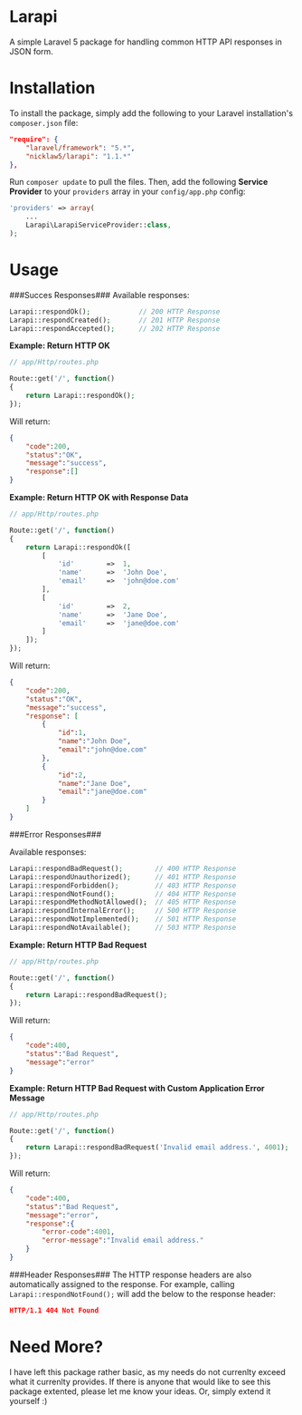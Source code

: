 Larapi
======
A simple Laravel 5 package for handling common HTTP API responses in JSON form.

# Installation
To install the package, simply add the following to your Laravel installation's `composer.json` file:

```json
"require": {
	"laravel/framework": "5.*",
	"nicklaw5/larapi": "1.1.*"
},
```

Run `composer update` to pull the files.  Then, add the following **Service Provider** to your `providers` array in your `config/app.php` config:

```php
'providers' => array(
	...
	Larapi\LarapiServiceProvider::class,
);
```

# Usage
###Succes Responses###
Available responses:
```php
Larapi::respondOk();			// 200 HTTP Response
Larapi::respondCreated();		// 201 HTTP Response
Larapi::respondAccepted();		// 202 HTTP Response
```

**Example: Return HTTP OK**
```php
// app/Http/routes.php

Route::get('/', function()
{
	return Larapi::respondOk();
});
```

Will return:
```json
{
	"code":200,
	"status":"OK",
	"message":"success",
	"response":[]
}
```

**Example:  Return HTTP OK with Response Data**
```php
// app/Http/routes.php

Route::get('/', function()
{
	return Larapi::respondOk([
		[
			'id' 		=> 	1,
			'name'		=>	'John Doe',
			'email'		=>	'john@doe.com'
		],
		[
			'id' 		=> 	2,
			'name'		=>	'Jane Doe',
			'email'		=>	'jane@doe.com'
		]
	]);
});
```

Will return:
```json
{
	"code":200,
	"status":"OK",
	"message":"success",
	"response": [
		{
			"id":1,
			"name":"John Doe",
			"email":"john@doe.com"
		},
		{
			"id":2,
			"name":"Jane Doe",
			"email":"jane@doe.com"
		}
	]
}
```
###Error Responses###

Available responses:
```php
Larapi::respondBadRequest();		// 400 HTTP Response
Larapi::respondUnauthorized();		// 401 HTTP Response
Larapi::respondForbidden(); 		// 403 HTTP Response
Larapi::respondNotFound(); 			// 404 HTTP Response
Larapi::respondMethodNotAllowed(); 	// 405 HTTP Response
Larapi::respondInternalError();		// 500 HTTP Response
Larapi::respondNotImplemented(); 	// 501 HTTP Response
Larapi::respondNotAvailable(); 		// 503 HTTP Response
```


**Example: Return HTTP Bad Request**
```php
// app/Http/routes.php

Route::get('/', function()
{
	return Larapi::respondBadRequest();
});
```

Will return:
```json
{
	"code":400,
	"status":"Bad Request",
	"message":"error"
}
```

**Example: Return HTTP Bad Request with Custom Application Error Message**
```php
// app/Http/routes.php

Route::get('/', function()
{
	return Larapi::respondBadRequest('Invalid email address.', 4001);
});
```

Will return:
```json
{
	"code":400,
	"status":"Bad Request",
	"message":"error",
	"response":{
		"error-code":4001,
		"error-message":"Invalid email address."
	}
}
```

###Header Responses###
The HTTP response headers are also automatically assigned to the response. For example, calling ```Larapi::respondNotFound();``` will add the below to the response header:
```json
HTTP/1.1 404 Not Found
```

# Need More?
I have left this package rather basic, as my needs do not currenlty exceed what it currenlty provides. If there is anyone that would like to see this package extented, please let me know your ideas. Or, simply extend it yourself :)